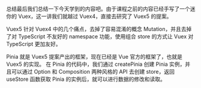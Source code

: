 总结最后我们总结一下今天学到的内容吧。由于课程之前的内容已经手写了一个迷你的 Vuex，这一讲我们就越过 Vuex4，直接去研究了 Vuex5 的提案。

Vuex5 针对 Vuex4 中的几个痛点，去掉了容易混淆的概念 Mutation，并且去掉了对 TypeScript 不友好的 namespace 功能，使用组合 store 的方式让 Vuex 对 TypeScript 更加友好。

Pinia 就是 Vuex5 提案产出的框架，现在已经是 Vue 官方的框架了，也就是 Vuex5 的实现。
在 Pinia 的代码中，我们通过 createPinia 创建 Pinia 实例，并且可以通过 Option 和 Composition 两种风格的 API 去创建 store，返回 useStore 函数获取 Pinia 的实例后，就可以进行数据的修改和读取。
